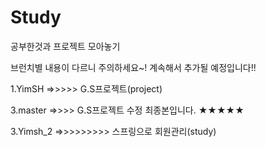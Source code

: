 # Study
공부한것과 프로젝트 모아놓기

브런치별 내용이 다르니 주의하세요~!
계속해서 추가될 예정입니다!!

1.YimSH =>>>>> G.S프로젝트(project) 
<p>
3.master =>>>> G.S프로젝트 수정 최종본입니다. ★★★★★
<p>
3.Yimsh_2 =>>>>>>>>> 스프링으로 회원관리(study)

